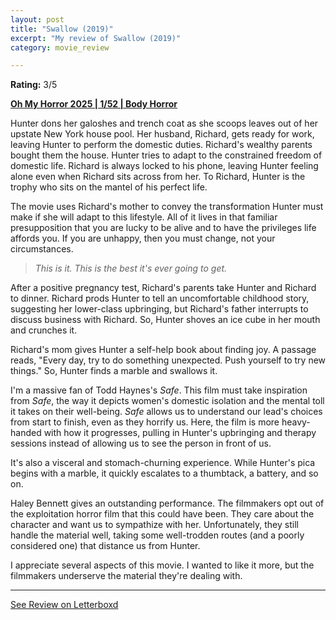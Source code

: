 ```yaml
---
layout: post
title: "Swallow (2019)"
excerpt: "My review of Swallow (2019)"
category: movie_review

---
```


**Rating:** 3/5

<b><a href="https://boxd.it/BQGCY/detail">Oh My Horror 2025 | 1/52 | Body Horror</a></b>

Hunter dons her galoshes and trench coat as she scoops leaves out of her upstate New York house pool. Her husband, Richard, gets ready for work, leaving Hunter to perform the domestic duties. Richard's wealthy parents bought them the house. Hunter tries to adapt to the constrained freedom of domestic life. Richard is always locked to his phone, leaving Hunter feeling alone even when Richard sits across from her. To Richard, Hunter is the trophy who sits on the mantel of his perfect life.

The movie uses Richard's mother to convey the transformation Hunter must make if she will adapt to this lifestyle. All of it lives in that familiar presupposition that you are lucky to be alive and to have the privileges life affords you. If you are unhappy, then you must change, not your circumstances.

<blockquote><i>This is it. This is the best it's ever going to get.</i></blockquote>

After a positive pregnancy test, Richard's parents take Hunter and Richard to dinner. Richard prods Hunter to tell an uncomfortable childhood story, suggesting her lower-class upbringing, but Richard's father interrupts to discuss business with Richard. So, Hunter shoves an ice cube in her mouth and crunches it.

Richard's mom gives Hunter a self-help book about finding joy. A passage reads, "Every day, try to do something unexpected. Push yourself to try new things." So, Hunter finds a marble and swallows it.

I'm a massive fan of Todd Haynes's <i>Safe</i>. This film must take inspiration from <i>Safe</i>, the way it depicts women's domestic isolation and the mental toll it takes on their well-being. <i>Safe</i> allows us to understand our lead's choices from start to finish, even as they horrify us. Here, the film is more heavy-handed with how it progresses, pulling in Hunter's upbringing and therapy sessions instead of allowing us to see the person in front of us.

It's also a visceral and stomach-churning experience. While Hunter's pica begins with a marble, it quickly escalates to a thumbtack, a battery, and so on.

Haley Bennett gives an outstanding performance. The filmmakers opt out of the exploitation horror film that this could have been. They care about the character and want us to sympathize with her. Unfortunately, they still handle the material well, taking some well-trodden routes (and a poorly considered one) that distance us from Hunter.

I appreciate several aspects of this movie. I wanted to like it more, but the filmmakers underserve the material they're dealing with.

<hr>

[See Review on Letterboxd](https://boxd.it/8lVdLh)
